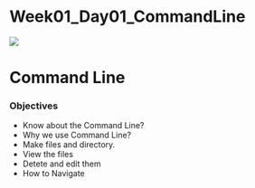 # Week01_Day01_CommandLine

![](https://ucc15010765377c7ec9059f668d2.previews.dropboxusercontent.com/p/thumb/ABTMVSBju5w9onY-1EveYFLSJ2q40nXCletvoWGdla6Lq9G6XhxFue20Ta_rklx7OzySuvhgsBCnPsVAOD07Yud5EfH7PecWNQkLaR5BVA0GPl-DURSG-c_02Pm1CuJ18EKBdw9qa0l_P_j-UVNotLO1I4HsNW8zgG6QLZ6GdQfD44pra-ISqkbPqwtA9iVQ1JbgJpTiU-c5-vcojCz2JFibR3fzDWYi_ImZgkS_bTfeCidweA7tYRoX9nsukgxU7-DX-TzFGE0PCqQtTOOMXXZ-hLNaF9Fww8iYJOCdWQFFsNlZP5mzRC00Ahlu-HkA60sct2XYJyqcAKg2_e7T8luBNDo-toUJa5XyIpA0nHosIMZN76LJ1pdgCbOWDfQVKI0uHep5bSE7uaK56-8Fqqn2CCZk9AWN1MCc3gBWdjZRsw/p.png)


# Command Line 

### Objectives
- Know about the Command Line?
- Why we use Command Line?
- Make files and directory.
- View the files
- Detete and edit them
- How to Navigate 
